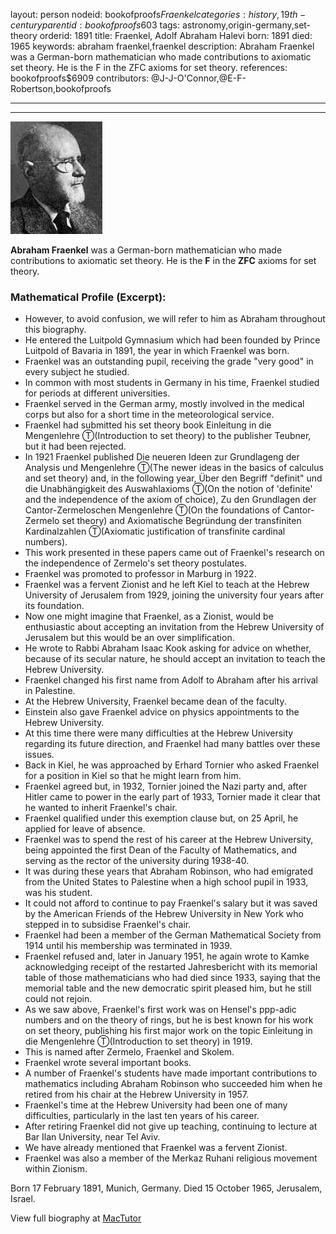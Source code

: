 layout: person
nodeid: bookofproofs$Fraenkel
categories: history,19th-century
parentid: bookofproofs$603
tags: astronomy,origin-germany,set-theory
orderid: 1891
title: Fraenkel, Adolf Abraham Halevi
born: 1891
died: 1965
keywords: abraham fraenkel,fraenkel
description: Abraham Fraenkel was a German-born mathematician who made contributions to axiomatic set theory. He is the F in the ZFC axioms for set theory.
references: bookofproofs$6909
contributors: @J-J-O'Connor,@E-F-Robertson,bookofproofs

---



---

![Fraenkel.jpg](https://github.com/bookofproofs/bookofproofs.github.io/blob/main/_sources/_assets/images/portraits/Fraenkel.jpg?raw=true)

**Abraham Fraenkel** was a German-born  mathematician who made contributions to axiomatic set theory. He is the **F** in the **ZFC** axioms for set theory.

### Mathematical Profile (Excerpt):
* However, to avoid confusion, we will refer to him as Abraham throughout this biography.
* He entered the Luitpold Gymnasium which had been founded by Prince Luitpold of Bavaria in 1891, the year in which Fraenkel was born.
* Fraenkel was an outstanding pupil, receiving the grade "very good" in every subject he studied.
* In common with most students in Germany in his time, Fraenkel studied for periods at different universities.
* Fraenkel served in the German army, mostly involved in the medical corps but also for a short time in the meteorological service.
* Fraenkel had submitted his set theory book Einleitung in die Mengenlehre Ⓣ(Introduction to set theory) to the publisher Teubner, but it had been rejected.
* In 1921 Fraenkel published Die neueren Ideen zur Grundlageng der Analysis und Mengenlehre Ⓣ(The newer ideas in the basics of calculus and set theory) and, in the following year, Über den Begriff "definit" und die Unabhängigkeit des Auswahlaxioms Ⓣ(On the notion of 'definite' and the independence of the  axiom of choice), Zu den Grundlagen der Cantor-Zermeloschen Mengenlehre Ⓣ(On the foundations of  Cantor-Zermelo set theory) and Axiomatische Begründung der transfiniten Kardinalzahlen Ⓣ(Axiomatic justification of transfinite cardinal numbers).
* This work presented in these papers came out of Fraenkel's research on the independence of Zermelo's set theory postulates.
* Fraenkel was promoted to professor in Marburg in 1922.
* Fraenkel was a fervent Zionist and he left Kiel to teach at the Hebrew University of Jerusalem from 1929, joining the university four years after its foundation.
* Now one might imagine that Fraenkel, as a Zionist, would be enthusiastic about accepting an invitation from the Hebrew University of Jerusalem but this would be an over simplification.
* He wrote to Rabbi Abraham Isaac Kook asking for advice on whether, because of its secular nature, he should accept an invitation to teach the Hebrew University.
* Fraenkel changed his first name from Adolf to Abraham after his arrival in Palestine.
* At the Hebrew University, Fraenkel became dean of the faculty.
* Einstein also gave Fraenkel advice on physics appointments to the Hebrew University.
* At this time there were many difficulties at the Hebrew University regarding its future direction, and Fraenkel had many battles over these issues.
* Back in Kiel, he was approached by Erhard Tornier who asked Fraenkel for a position in Kiel so that he might learn from him.
* Fraenkel agreed but, in 1932, Tornier joined the Nazi party and, after Hitler came to power in the early part of 1933, Tornier made it clear that he wanted to inherit Fraenkel's chair.
* Fraenkel qualified under this exemption clause but, on 25 April, he applied for leave of absence.
* Fraenkel was to spend the rest of his career at the Hebrew University, being appointed the first Dean of the Faculty of Mathematics, and serving as the rector of the university during 1938-40.
* It was during these years that Abraham Robinson, who had emigrated from the United States to Palestine when a high school pupil in 1933, was his student.
* It could not afford to continue to pay Fraenkel's salary but it was saved by the American Friends of the Hebrew University in New York who stepped in to subsidise Fraenkel's chair.
* Fraenkel had been a member of the German Mathematical Society from 1914 until his membership was terminated in 1939.
* Fraenkel refused and, later in January 1951, he again wrote to Kamke acknowledging receipt of the restarted Jahresbericht with its memorial table of those mathematicians who had died since 1933, saying that the memorial table and the new democratic spirit pleased him, but he still could not rejoin.
* As we saw above, Fraenkel's first work was on Hensel's ppp-adic numbers and on the theory of rings, but he is best known for his work on set theory, publishing his first major work on the topic Einleitung in die Mengenlehre Ⓣ(Introduction to set theory) in 1919.
* This is named after Zermelo, Fraenkel and Skolem.
* Fraenkel wrote several important books.
* A number of Fraenkel's students have made important contributions to mathematics including Abraham Robinson who succeeded him when he retired from his chair at the Hebrew University in 1957.
* Fraenkel's time at the Hebrew University had been one of many difficulties, particularly in the last ten years of his career.
* After retiring Fraenkel did not give up teaching, continuing to lecture at Bar Ilan University, near Tel Aviv.
* We have already mentioned that Fraenkel was a fervent Zionist.
* Fraenkel was also a member of the Merkaz Ruhani religious movement within Zionism.

Born 17 February 1891, Munich, Germany. Died 15 October 1965, Jerusalem, Israel.

View full biography at [MacTutor](https://mathshistory.st-andrews.ac.uk/Biographies/Fraenkel/)
